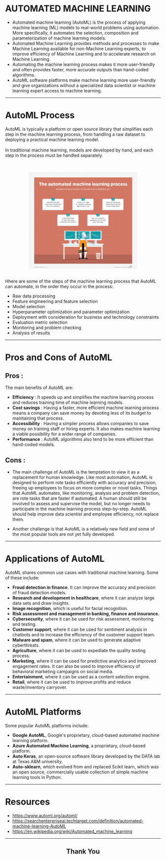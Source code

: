 # AUTOMATED MACHINE LEARNING

- Automated machine learning (AutoML) is the process of applying machine learning (ML) models to real-world problems using automation. More specifically, it automates the selection, composition and parameterization of machine learning models.
- Automated Machine Learning provides methods and processes to make Machine Learning available for non-Machine Learning experts, to improve efficiency of Machine Learning and to accelerate research on Machine Learning. 
- Automating the machine learning process makes it more user-friendly and often provides faster, more accurate outputs than hand-coded algorithms.
- AutoML software platforms make machine learning more user-friendly and give organizations without a specialized data scientist or machine learning expert access to machine learning.

---

# AutoML Process

<p>AutoML is typically a platform or open source library that simplifies each step in the machine learning process, from handling a raw dataset to deploying a practical machine learning model. <br><br>
In traditional machine learning, models are developed by hand, and each step in the process must be handled separately.</p><br>

<img src="auto_ml.png" style="max-width: 70%; height: auto; display: block; margin-left: auto; margin-right: auto;"/><br>

<p>Hhere are some of the steps of the machine learning process that AutoML can automate, in the order they occur in the process:</p>

- Raw data processing
- Feature engineering and feature selection
- Model selection
- Hyperparameter optimization and parameter optimization
- Deployment with consideration for business and technology constraints
- Evaluation metric selection
- Monitoring and problem checking
- Analysis of results

---

# Pros and Cons of AutoML

## Pros :

<p>The main benefits of AutoML are:</p>

- <b>Efficiency</b> : It speeds up and simplifies the machine learning process and reduces training time of machine learning models.
- <b>Cost savings</b> : Having a faster, more efficient machine learning process means a company can save money by devoting less of its budget to maintaining that process.
- <b>Accessibility</b> : Having a simpler process allows companies to save money on training staff or hiring experts. It also makes machine learning a viable possibility for a wider range of companies.
- <b>Performance</b> : AutoML algorithms also tend to be more efficient than hand-coded models.

## Cons :

- The main challenge of AutoML is the temptation to view it as a replacement for human knowledge. Like most automation, AutoML is designed to perform rote tasks efficiently with accuracy and precision, freeing up employees to focus on more complex or novel tasks. Things that AutoML automates, like monitoring, analysis and problem detection, are rote tasks that are faster if automated. A human should still be involved to assess and supervise the model, but no longer needs to participate in the machine learning process step-by-step. AutoML should help improve data scientist and employee efficiency, not replace them.

- Another challenge is that AutoML is a relatively new field and some of the most popular tools are not yet fully developed.

---

# Applications of AutoML

<p>AutoML shares common use cases with traditional machine learning. Some of these include:</p>

- <b>Fraud detection in finance</b>. It can improve the accuracy and precision of fraud detection models.
- <b>Research and development in healthcare</b>, where it can analyze large data sets and draw insights.
- <b>Image recognition</b>, which is useful for facial recognition.
- <b>Risk assessment and management in banking, finance and insurance.</b>
- <b>Cybersecurity</b>, where it can be used for risk assessment, monitoring and testing.
- <b>Customer support</b>, where it can be used for sentiment analysis in chatbots and to increase the efficiency of the customer support team.
- <b>Malware and spam</b>, where it can be used to generate adaptive cyberthreats.
- <b>Agriculture</b>, where it can be used to expediate the quality testing process.
- <b>Marketing</b>, where it can be used for predictive analytics and improved engagement rates. It can also be used to improve efficiency of behavioral marketing campaigns on social media.
- <b>Entertainment</b>, where it can be used as a content selection engine.
- <b>Retail</b>, where it can be used to improve profits and reduce waste/inventory carryover.

---

# AutoML Platforms

<p>Some popular AutoML platforms include:</p>

- <b>Google AutoML</b>, Google's proprietary, cloud-based automated machine learning platform.
- <b>Azure Automated Machine Learning</b>, a proprietary, cloud-based platform.
- <b>Auto Keras</b>, an open-source software library developed by the DATA lab at Texas A&M university.
- <b>Auto-sklearn</b>, which evolved from and replaced Scikit learn, which was an open source, commercially usable collection of simple machine learning tools in Python.

---

# Resources

- https://www.automl.org/automl/
- https://searchenterpriseai.techtarget.com/definition/automated-machine-learning-AutoML
- https://en.wikipedia.org/wiki/Automated_machine_learning

---

## <center>Thank You</center>